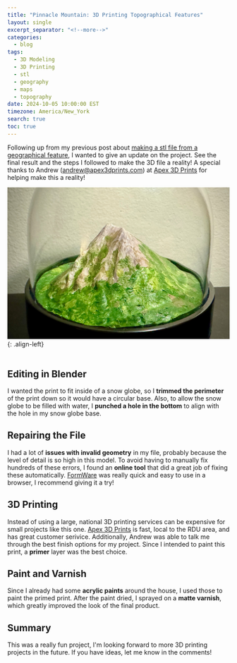 ```yaml
---
title: "Pinnacle Mountain: 3D Printing Topographical Features"
layout: single
excerpt_separator: "<!--more-->"
categories:
  - blog
tags:
  - 3D Modeling
  - 3D Printing
  - stl
  - geography
  - maps
  - topography
date: 2024-10-05 10:00:00 EST
timezone: America/New_York
search: true
toc: true
---
```


Following up from my previous post about [making a stl file from a geographical feature](/blog/pinnacle-mountain-tif-to-stl/), I wanted to give an update on the project. See the final result and the steps I followed to make the 3D file a reality! A special thanks to Andrew (andrew@apex3dprints.com) at [Apex 3D Prints](https://www.apex3dprints.com) for helping make this a reality!

![styled-image](/assets/images/PinnacleMountainPainted.jpeg "Painted 3d Print"){: .align-left}
<br><br>

## Editing in Blender
I wanted the print to fit inside of a snow globe, so I **trimmed the perimeter** of the print down so it would have a circular base. Also, to allow the snow globe to be filled with water, I **punched a hole in the bottom** to align with the hole in my snow globe base.

## Repairing the File
I had a lot of **issues with invalid geometry** in my file, probably because the level of detail is so high in this model. To avoid having to manually fix hundreds of these errors, I found an **online tool** that did a great job of fixing these automatically. [FormWare](https://formware.co/OnlineStlRepair) was really quick and easy to use in a browser, I recommend giving it a try!

## 3D Printing
Instead of using a large, national 3D printing services can be expensive for small projects like this one. [Apex 3D Prints](https://www.apex3dprints.com) is fast, local to the RDU area, and has great customer serivice. Additionally, Andrew was able to talk me through the best finish options for my project. Since I intended to paint this print, a **primer** layer was the best choice.

## Paint and Varnish
Since I already had some **acrylic paints** around the house, I used those to paint the primed print. After the paint dried, I sprayed on a **matte varnish**, which greatly improved the look of the final product.

## Summary
This was a really fun project, I'm looking forward to more 3D printing projects in the future. If you have ideas, let me know in the comments!
